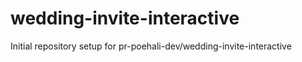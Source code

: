 # wedding-invite-interactive

Initial repository setup for pr-poehali-dev/wedding-invite-interactive